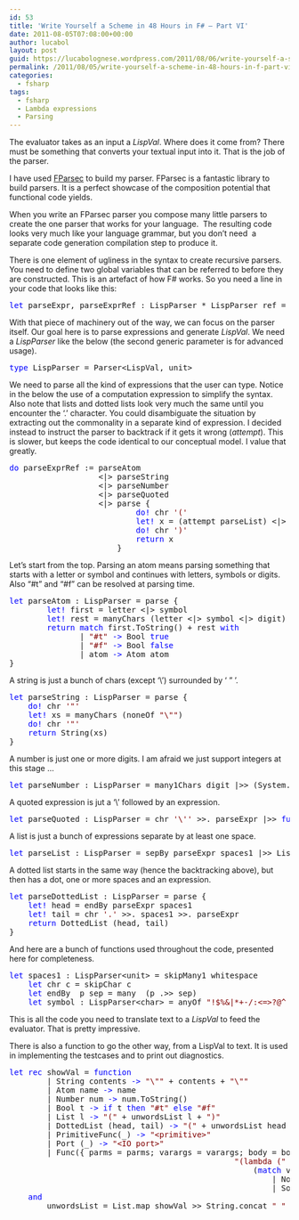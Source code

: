 ```yaml
---
id: 53
title: 'Write Yourself a Scheme in 48 Hours in F# – Part VI'
date: 2011-08-05T07:08:00+00:00
author: lucabol
layout: post
guid: https://lucabolognese.wordpress.com/2011/08/06/write-yourself-a-scheme-in-48-hours-in-f-part-vi/
permalink: /2011/08/05/write-yourself-a-scheme-in-48-hours-in-f-part-vi/
categories:
  - fsharp
tags:
  - fsharp
  - Lambda expressions
  - Parsing
---
```

The evaluator takes as an input a _LispVal_. Where does it come from? There must be something that converts your textual input into it. That is the job of the parser.

I have used [FParsec](http://www.quanttec.com/fparsec/) to build my parser. FParsec is a fantastic library to build parsers. It is a perfect showcase of the composition potential that functional code yields.&#160; 

When you write an FParsec parser you compose many little parsers to create the one parser that works for your language.&#160; The resulting code looks very much like your language grammar, but you don’t need&#160; a separate code generation compilation step to produce it.

There is one element of ugliness in the syntax to create recursive parsers. You need to define two global variables that can be referred to before they are constructed. This is an artefact of how F# works. So you need a line in your code that looks like this:

<pre class="code"><span style="color:blue;">let </span>parseExpr, parseExprRef : LispParser * LispParser ref = createParserForwardedToRef()</pre>

With that piece of machinery out of the way, we can focus on the parser itself. Our goal here is to parse expressions and generate _LispVal_. We need a _LispParser_ like the below (the second generic parameter is for advanced usage).

<pre class="code"><span style="color:blue;">type </span>LispParser = Parser&lt;LispVal, unit&gt;</pre>

We need to parse all the kind of expressions that the user can type. Notice in the below the use of a computation expression to simplify the syntax. Also note that lists and dotted lists look very much the same until you encounter the ‘.’ character. You could disambiguate the situation by extracting out the commonality in a separate kind of expression. I decided instead to instruct the parser to backtrack if it gets it wrong (_attempt_). This is slower, but keeps the code identical to our conceptual model. I value that greatly. 

<pre class="code"><span style="color:blue;">do </span>parseExprRef := parseAtom
                   &lt;|&gt; parseString
                   &lt;|&gt; parseNumber
                   &lt;|&gt; parseQuoted
                   &lt;|&gt; parse {
                           <span style="color:blue;">do! </span>chr <span style="color:maroon;">'('
                           </span><span style="color:blue;">let! </span>x = (attempt parseList) &lt;|&gt; parseDottedList
                           <span style="color:blue;">do! </span>chr <span style="color:maroon;">')'
                           </span><span style="color:blue;">return </span>x
                       }</pre>

Let’s start from the top. Parsing an atom means parsing something that starts with a letter or symbol and continues with letters, symbols or digits. Also “#t” and “#f” can be resolved at parsing time.

<pre class="code"><span style="color:blue;">let </span>parseAtom : LispParser = parse {
        <span style="color:blue;">let! </span>first = letter &lt;|&gt; symbol
        <span style="color:blue;">let! </span>rest = manyChars (letter &lt;|&gt; symbol &lt;|&gt; digit)
        <span style="color:blue;">return match </span>first.ToString() + rest <span style="color:blue;">with
               </span>| <span style="color:maroon;">"#t" </span><span style="color:blue;">-&gt; </span>Bool <span style="color:blue;">true
               </span>| <span style="color:maroon;">"#f" </span><span style="color:blue;">-&gt; </span>Bool <span style="color:blue;">false
               </span>| atom <span style="color:blue;">-&gt; </span>Atom atom
}</pre>

A string is just a bunch of chars (except ‘\’) surrounded by ‘ ” ’.

<pre class="code"><span style="color:blue;">let </span>parseString : LispParser = parse {
    <span style="color:blue;">do! </span>chr <span style="color:maroon;">'"'
    </span><span style="color:blue;">let! </span>xs = manyChars (noneOf <span style="color:maroon;">"\""</span>)
    <span style="color:blue;">do! </span>chr <span style="color:maroon;">'"'
    </span><span style="color:blue;">return </span>String(xs)
}</pre>



A number is just one or more digits. I am afraid we just support integers at this stage …

<pre class="code"><span style="color:blue;">let </span>parseNumber : LispParser = many1Chars digit |&gt;&gt; (System.Int32.Parse &gt;&gt; Number)</pre>

A quoted expression is jut a ‘\’ followed by an expression.

<pre class="code"><span style="color:blue;">let </span>parseQuoted : LispParser = chr <span style="color:maroon;">'\'' </span>&gt;&gt;. parseExpr |&gt;&gt; <span style="color:blue;">fun </span>expr <span style="color:blue;">-&gt; </span>List [Atom <span style="color:maroon;">"quote"</span>; expr] </pre>

A list is just a bunch of expressions separate by at least one space.

<pre class="code"><span style="color:blue;">let </span>parseList : LispParser = sepBy parseExpr spaces1 |&gt;&gt; List</pre>

A dotted list starts in the same way (hence the backtracking above), but then has a dot, one or more spaces and an expression.

<pre class="code"><span style="color:blue;">let </span>parseDottedList : LispParser = parse {
    <span style="color:blue;">let! </span>head = endBy parseExpr spaces1
    <span style="color:blue;">let! </span>tail = chr <span style="color:maroon;">'.' </span>&gt;&gt;. spaces1 &gt;&gt;. parseExpr
    <span style="color:blue;">return </span>DottedList (head, tail)
}</pre>

And here are a bunch of functions used throughout the code, presented here for completeness.

<pre class="code"><span style="color:blue;">let </span>spaces1 : LispParser&lt;unit&gt; = skipMany1 whitespace
    <span style="color:blue;">let </span>chr c = skipChar c
    <span style="color:blue;">let </span>endBy  p sep = many  (p .&gt;&gt; sep)
    <span style="color:blue;">let </span>symbol : LispParser&lt;char&gt; = anyOf <span style="color:maroon;">"!$%&|*+-/:&lt;=&gt;?@^_~#"
</span></pre>



This is all the code you need to translate text to a _LispVal_ to feed the evaluator. That is pretty impressive.

There is also a function to go the other way, from a LispVal to text. It is used in implementing the testcases and to print out diagnostics.

<pre class="code"><span style="color:blue;">let rec </span>showVal = <span style="color:blue;">function
        </span>| String contents <span style="color:blue;">-&gt; </span><span style="color:maroon;">"\"" </span>+ contents + <span style="color:maroon;">"\""
        </span>| Atom name <span style="color:blue;">-&gt; </span>name
        | Number num <span style="color:blue;">-&gt; </span>num.ToString()
        | Bool t <span style="color:blue;">-&gt; if </span>t <span style="color:blue;">then </span><span style="color:maroon;">"#t" </span><span style="color:blue;">else </span><span style="color:maroon;">"#f"
        </span>| List l <span style="color:blue;">-&gt; </span><span style="color:maroon;">"(" </span>+ unwordsList l + <span style="color:maroon;">")"
        </span>| DottedList (head, tail) <span style="color:blue;">-&gt; </span><span style="color:maroon;">"(" </span>+ unwordsList head + <span style="color:maroon;">" . " </span>+ showVal tail + <span style="color:maroon;">")"
        </span>| PrimitiveFunc(_) <span style="color:blue;">-&gt; </span><span style="color:maroon;">"&lt;primitive&gt;"
        </span>| Port (_) <span style="color:blue;">-&gt; </span><span style="color:maroon;">"&lt;IO port&gt;"
        </span>| Func({ parms = parms; varargs = varargs; body = body; closure = closure }) <span style="color:blue;">-&gt;
                                                </span><span style="color:maroon;">"(lambda (" </span>+ unwordsList (parms |&gt; List.map (String)) +
                                                    (<span style="color:blue;">match </span>varargs <span style="color:blue;">with
                                                        </span>| None <span style="color:blue;">-&gt; </span><span style="color:maroon;">""
                                                        </span>| Some(arg) <span style="color:blue;">-&gt; </span><span style="color:maroon;">" . " </span>+ arg) + <span style="color:maroon;">") ...)"
    </span><span style="color:blue;">and
        </span>unwordsList = List.map showVal &gt;&gt; String.concat <span style="color:maroon;">" "
</span></pre>

